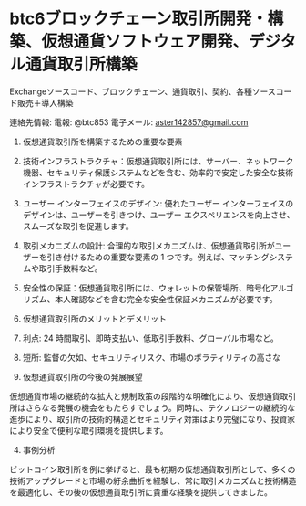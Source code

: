 # btc6ブロックチェーン取引所開発・構築、仮想通貨ソフトウェア開発、デジタル通貨取引所構築

Exchangeソースコード、ブロックチェーン、通貨取引、契約、各種ソースコード販売＋導入構築

連絡先情報: 電報: @btc853 電子メール: aster142857@gmail.com

1. 仮想通貨取引所を構築するための重要な要素

1. 技術インフラストラクチャ：仮想通貨取引所には、サーバー、ネットワーク機器、セキュリティ保護システムなどを含む、効率的で安定した安全な技術インフラストラクチャが必要です。

2. ユーザー インターフェイスのデザイン: 優れたユーザー インターフェイスのデザインは、ユーザーを引きつけ、ユーザー エクスペリエンスを向上させ、スムーズな取引を促進します。

3. 取引メカニズムの設計: 合理的な取引メカニズムは、仮想通貨取引所がユーザーを引き付けるための重要な要素の 1 つです。例えば、マッチングシステムや取引手数料など。

4. 安全性の保証：仮想通貨取引所には、ウォレットの保管場所、暗号化アルゴリズム、本人確認などを含む完全な安全性保証メカニズムが必要です。



2. 仮想通貨取引所のメリットとデメリット



1. 利点: 24 時間取引、即時支払い、低取引手数料、グローバル市場など。

2. 短所: 監督の欠如、セキュリティリスク、市場のボラティリティの高さな
3. 仮想通貨取引所の今後の発展展望



仮想通貨市場の継続的な拡大と規制政策の段階的な明確化により、仮想通貨取引所はさらなる発展の機会をもたらすでしょう。同時に、テクノロジーの継続的な進歩により、取引所の技術的構造とセキュリティ対策はより完璧になり、投資家により安全で便利な取引環境を提供します。



4. 事例分析



ビットコイン取引所を例に挙げると、最も初期の仮想通貨取引所として、多くの技術アップグレードと市場の紆余曲折を経験し、常に取引メカニズムと技術構造を最適化し、その後の仮想通貨取引所に貴重な経験を提供してきました。

